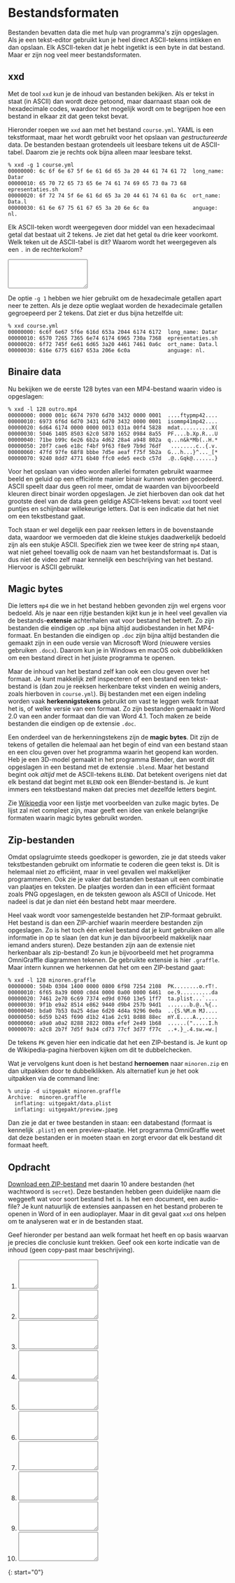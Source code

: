 # Bestandsformaten

Bestanden bevatten data die met hulp van programma's zijn opgeslagen. Als je een tekst-editor gebruikt kun je heel direct ASCII-tekens intikken en dan opslaan. Elk ASCII-teken dat je hebt ingetikt is een byte in dat bestand. Maar er zijn nog veel meer bestandsformaten.

## xxd

Met de tool `xxd` kun je de inhoud van bestanden bekijken. Als er tekst in staat (in ASCII) dan wordt deze getoond, maar daarnaast staan ook de hexadecimale codes, waardoor het mogelijk wordt om te begrijpen hoe een bestand in elkaar zit dat geen tekst bevat.

Hieronder roepen we `xxd` aan met het bestand `course.yml`. YAML is een tekstformaat, maar het wordt gebruikt voor het opslaan van *gestructureerde* data. De bestanden bestaan grotendeels uit leesbare tekens uit de ASCII-tabel. Daarom zie je rechts ook bijna alleen maar leesbare tekst.

    % xxd -g 1 course.yml
    00000000: 6c 6f 6e 67 5f 6e 61 6d 65 3a 20 44 61 74 61 72  long_name: Datar
    00000010: 65 70 72 65 73 65 6e 74 61 74 69 65 73 0a 73 68  epresentaties.sh
    00000020: 6f 72 74 5f 6e 61 6d 65 3a 20 44 61 74 61 0a 6c  ort_name: Data.l
    00000030: 61 6e 67 75 61 67 65 3a 20 6e 6c 0a              anguage: nl.

Elk ASCII-teken wordt weergegeven door middel van een hexadecimaal getal dat bestaat uit 2 tekens.
Je ziet dat het getal `0a` drie keer voorkomt. Welk teken uit de ASCII-tabel is dit? Waarom wordt het weergegeven als een `.` in de rechterkolom?

<textarea name="form[q0A]" rows="4" required></textarea>

De optie `-g 1` hebben we hier gebruikt om de hexadecimale getallen apart neer te zetten. Als je deze optie weglaat worden de hexadecimale getallen gegroepeerd per 2 tekens. Dat ziet er dus bijna hetzelfde uit:

    % xxd course.yml           
    00000000: 6c6f 6e67 5f6e 616d 653a 2044 6174 6172  long_name: Datar
    00000010: 6570 7265 7365 6e74 6174 6965 730a 7368  epresentaties.sh
    00000020: 6f72 745f 6e61 6d65 3a20 4461 7461 0a6c  ort_name: Data.l
    00000030: 616e 6775 6167 653a 206e 6c0a            anguage: nl.

## Binaire data

Nu bekijken we de eerste 128 bytes van een MP4-bestand waarin video is opgeslagen:

    % xxd -l 128 outro.mp4
    00000000: 0000 001c 6674 7970 6d70 3432 0000 0001  ....ftypmp42....
    00000010: 6973 6f6d 6d70 3431 6d70 3432 0000 0001  isommp41mp42....
    00000020: 6d64 6174 0000 0000 0013 031a 00f4 5828  mdat..........X(
    00000030: 5046 1405 8503 62c0 5870 1652 0984 8a55  PF....b.Xp.R...U
    00000040: 71be b99c 6e26 6b2a 4d62 28a4 a948 802a  q...n&k*Mb(..H.*
    00000050: 20f7 cae6 e18c f4bf 9f63 f8e9 7b9d 76df   ........c..{.v.
    00000060: 47fd 97fe 68f8 bbbe 7d5e aeaf f75f 5b2a  G...h...}^..._[*
    00000070: 9240 8dd7 4771 6b40 ffc0 ede5 eecb c57d  .@..Gqk@.......}

Voor het opslaan van video worden allerlei formaten gebruikt waarmee beeld en geluid op een efficiënte manier binair kunnen worden gecodeerd. ASCII speelt daar dus geen rol meer, omdat de waarden van bijvoorbeeld kleuren direct binair worden opgeslagen. Je ziet hierboven dan ook dat het grootste deel van de data geen geldige ASCII-tekens bevat: `xxd` toont veel puntjes en schijnbaar willekeurige letters. Dat is een indicatie dat het niet om een tekstbestand gaat.

Toch staan er wel degelijk een paar reeksen letters in de bovenstaande data, waardoor we vermoeden dat die kleine stukjes daadwerkelijk bedoeld zijn als een stukje ASCII. Specifiek zien we twee keer de string `mp4` staan, wat niet geheel toevallig ook de naam van het bestandsformaat is. Dat is dus niet de video zelf maar kennelijk een beschrijving van het bestand. Hiervoor is ASCII gebruikt.

## Magic bytes

Die letters `mp4` die we in het bestand hebben gevonden zijn wel ergens voor bedoeld. Als je naar een rijtje bestanden kijkt kun je in heel veel gevallen via de bestands-**extensie** achterhalen wat voor bestand het betreft. Zo zijn bestanden die eindigen op `.mp4` bijna altijd audiobestanden in het MP4-formaat. En bestanden die eindigen op `.doc` zijn bijna altijd bestanden die gemaakt zijn in een oude versie van Microsoft Word (nieuwere versies gebruiken `.docx`). Daarom kun je in Windows en macOS ook dubbelklikken om een bestand direct in het juiste programma te openen.

Maar de inhoud van het bestand zelf kan ook een clou geven over het formaat. Je kunt makkelijk zelf inspecteren of een bestand een tekst-bestand is (dan zou je reeksen herkenbare tekst vinden en weinig anders, zoals hierboven in `course.yml`). Bij bestanden met een eigen indeling worden vaak **herkennigstekens** gebruikt om vast te leggen welk formaat het is, of welke versie van een formaat. Zo zijn bestanden gemaakt in Word 2.0 van een ander formaat dan die van Word 4.1. Toch maken ze beide bestanden die eindigen op de extensie `.doc`.

Een onderdeel van de herkenningstekens zijn de **magic bytes**. Dit zijn de tekens of getallen die helemaal aan het begin of eind van een bestand staan en een clou geven over het programma waarin het geopend kan worden. Heb je een 3D-model gemaakt in het programma Blender, dan wordt dit opgeslagen in een bestand met de extensie `.blend`. Maar het bestand begint ook *altijd* met de ASCII-tekens `BLEND`. Dat betekent overigens niet dat elk bestand dat begint met `BLEND` ook een Blender-bestand is. Je kunt immers een tekstbestand maken dat precies met dezelfde letters begint.

Zie [Wikipedia](https://en.wikipedia.org/wiki/List_of_file_signatures) voor een lijstje met voorbeelden van zulke magic bytes. De lijst zal niet compleet zijn, maar geeft een idee van enkele belangrijke formaten waarin magic bytes gebruikt worden.

## Zip-bestanden

Omdat opslagruimte steeds goedkoper is geworden, zie je dat steeds vaker tekstbestanden gebruikt om informatie te coderen die geen tekst is. Dit is helemaal niet zo efficiënt, maar in veel gevallen wel makkelijker programmeren. Ook zie je vaker dat bestanden bestaan uit een combinatie van plaatjes en teksten. De plaatjes worden dan in een efficiënt formaat zoals PNG opgeslagen, en de teksten gewoon als ASCII of Unicode. Het nadeel is dat je dan niet één bestand hebt maar meerdere.

Heel vaak wordt voor samengestelde bestanden het ZIP-formaat gebruikt. Het bestand is dan een ZIP-archief waarin meerdere bestanden zijn opgeslagen. Zo is het toch één enkel bestand dat je kunt gebruiken om alle informatie in op te slaan (en dat kun je dan bijvoorbeeld makkelijk naar iemand anders sturen). Deze bestanden zijn aan de extensie niet herkenbaar als zip-bestand! Zo kun je bijvoorbeeld met het programma OmniGraffle diagrammen tekenen. De gebruikte extensie is hier `.graffle`. Maar intern kunnen we herkennen dat het om een ZIP-bestand gaat:

    % xxd -l 128 minoren.graffle 
    00000000: 504b 0304 1400 0000 0800 6f98 7254 2108  PK........o.rT!.
    00000010: 6f65 8a39 0000 c0d4 0000 0a00 0000 6461  oe.9..........da
    00000020: 7461 2e70 6c69 7374 ed9d 0760 13e5 1ff7  ta.plist...`....
    00000030: 9f1b e9a2 8514 e862 9440 d9b4 257b 94d1  .......b.@..%{..
    00000040: bda0 7b53 0a25 4dae 6d20 4d4a 9296 0e0a  ..{S.%M.m MJ....
    00000050: 6d59 b245 f690 d1b2 41a6 2c91 8d88 88ec  mY.E....A.,.....
    00000060: a9a0 a0a2 8288 2822 080a efef 2e49 1b68  ......(".....I.h
    00000070: a2c8 2b7f 7d5f 9a34 cd73 77cf 3d77 f77c  ..+.}_.4.sw.=w.|

De tekens `PK` geven hier een indicatie dat het een ZIP-bestand is. Je kunt op de Wikipedia-pagina hierboven kijken om dit te dubbelchecken.

Wat je vervolgens kunt doen is het bestand **hernoemen** naar `minoren.zip` en dan uitpakken door te dubbelklikken. Als alternatief kun je het ook uitpakken via de command line:

    % unzip -d uitgepakt minoren.graffle 
    Archive:  minoren.graffle
      inflating: uitgepakt/data.plist          
      inflating: uitgepakt/preview.jpeg        

Dan zie je dat er twee bestanden in staan: een databestand (formaat is kennelijk `.plist`) en een preview-plaatje. Het programma OmniGraffle weet dat deze bestanden er in moeten staan en zorgt ervoor dat elk bestand dit formaat heeft.

## Opdracht

[Download een ZIP-bestand](files.zip) met daarin 10 andere bestanden (het wachtwoord is `secret`). Deze bestanden hebben geen duidelijke naam die weggeeft wat voor soort bestand het is. Is het een document, een audio-file? Je kunt natuurlijk de extensies aanpassen en het bestand proberen te openen in Word of in een audioplayer. Maar in dit geval gaat `xxd` ons helpen om te analyseren wat er in de bestanden staat.

Geef hieronder per bestand aan welk formaat het heeft en op basis waarvan je precies die conclusie kunt trekken. Geef ook een korte indicatie van de inhoud (geen copy-past maar beschrijving).

1. <textarea name="form[qB0]" rows="4" required></textarea>

1. <textarea name="form[qB1]" rows="4" required></textarea>

1. <textarea name="form[qB2]" rows="4" required></textarea>

1. <textarea name="form[qB3]" rows="4" required></textarea>

1. <textarea name="form[qB4]" rows="4" required></textarea>

1. <textarea name="form[qB5]" rows="4" required></textarea>

1. <textarea name="form[qB6]" rows="4" required></textarea>

1. <textarea name="form[qB7]" rows="4" required></textarea>

1. <textarea name="form[qB8]" rows="4" required></textarea>

1. <textarea name="form[qB9]" rows="4" required></textarea>
{: start="0"}

